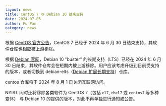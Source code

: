 ```yaml
---
layout: news
title: CentOS 7 与 Debian 10 结束支持
date: 2024-07-05
author: Fu Pan
category: news
---
```


根据 [CentOS 官方公告](https://blog.centos.org/2023/04/end-dates-are-coming-for-centos-stream-8-and-centos-linux-7/)，CentOS 7 已经于 2024 年 6 月 30 日结束支持，其软件仓库也相应被上游移除。

根据 [Debian 官网](https://wiki.debian.org/LTS)，Debian 10 "buster" 的长期支持（LTS）已经在 2024 年 6 月 30 日结束，其软件仓库会在短期内被上游移除。用户应该考虑升级到目前受支持的版本，或者切换到 debian-elts（[Debian 扩展长期支持](/help/debian-elts/)）仓库。

centos 仓库将于 2024 年 8 月 1 日关闭互联网访问。

NYIST 同时还将移除各类软件为 CentOS 7（包括 `el7`, `rhel7` 或 `centos7` 等多种变体） 与 Debian 10 的提供的版本，对此不再单独进行通知或公告。